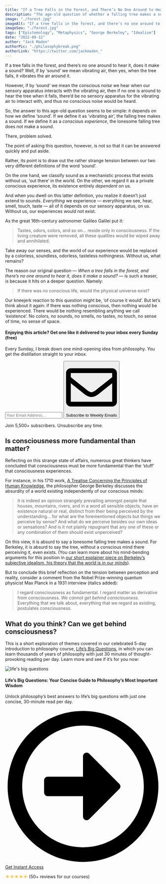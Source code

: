 ```yaml
---
title: "If a Tree Falls in the Forest, and There’s No One Around to Hear It, Does It Make a Sound?"
description: "The age-old question of whether a falling tree makes a sound when there’s no one around to hear it exploits the tension between perception and reality. This article explores possible answers and their consequences."
image: "./forest.jpg"
imageAlt: "If a tree falls in the forest, and there's no one around to hear it, does it make a sound?"
imageSeo: "./forest.jpg"
tags: ["Epistemology", "Metaphysics", "George Berkeley", "Idealism"]
date: "2022-09-12"
author: "Jack Maden"
authorPic: "./philosophybreak.png"
authorLink: "https://twitter.com/jackmaden_"
---
```


<span class="big-letter">I</span>f a tree falls in the forest, and there’s no one around to hear it, does it make a sound? Well, if by ‘sound’ we mean vibrating air, then yes, when the tree falls, it vibrates the air around it. 

However, if by ‘sound’ we mean the conscious _noise_ we hear when our sensory apparatus interacts with the vibrating air, then if no one is around to hear the tree when it falls, there’d be no sensory apparatus for the vibrating air to interact with, and thus no conscious noise would be heard. 

So, the answer to this age-old question seems to be simple: it depends on how we define ‘sound’. If we define it as ‘vibrating air’, the falling tree makes a sound. If we define it as a _conscious experience_, the lonesome falling tree does not make a sound. 

There, problem solved.

The point of asking this question, however, is not so that it can be answered quickly and put aside. 

Rather, its point is to draw out the rather strange tension between our two very different definitions of the word ‘sound’. 

On the one hand, we classify sound as a mechanistic process that exists without us, ‘out there’ in the world. On the other, we regard it as a private conscious experience, its existence entirely _dependent_ on us. 

And when you dwell on this latter definition, you realize it doesn’t just extend to sounds. _Everything_ we experience — everything we see, hear, smell, touch, taste — all of it depends on our sensory apparatus, on us. Without us, our experiences would not exist. 

As the great 16th-century astronomer Galileo Galilei put it: 

>Tastes, odors, colors, and so on... reside only in consciousness. If the living creature were removed, all these qualities would be wiped away and annihilated.

Take away our senses, and the world of our experience would be replaced by a colorless, soundless, odorless, tasteless nothingness. Without us, what remains?

The reason our original question — _When a tree falls in the forest, and there’s no one around to hear it, does it make a sound?_ — is such a teaser, is because it hits on a deeper question. Namely: 

>If there was no conscious life, would the physical universe exist?

Our kneejerk reaction to this question might be, ‘of course it would’. But let’s think about it again: if there was nothing conscious, then nothing would be experienced. There would be nothing resembling anything we call ‘existence’. No colors, no sounds, no smells, no tastes, no touch, no sense of time, no sense of space. 

<!--small subscribe-->
<div class="course-promo darkradial-background subscribe text-center">
    <h4>Enjoying this article? Get one like it delivered to your inbox every Sunday (free)</h4>
    <p class="small-grey-font no-mar-bottom">Every Sunday, I break down one mind-opening idea from philosophy. You get the distillation straight to your inbox.</p>
    <div id="mc_embed_signup" class="small-pad-top">
        <form style="margin-bottom: 1em" action="https://philosophybreak.us19.list-manage.com/subscribe/post?u=6f4dbbebde3dd2a464df28ec3&amp;id=48d478eebf&amp;f_id=0083aae4f0" method="post" id="mc-embedded-subscribe-form" name="mc-embedded-subscribe-form" target="_blank">
            <input type="email" placeholder="Your Email Address..." ref={this.input} name="EMAIL" required/>
            <input type="hidden" name="tags" value="6266048" />
            <button class="button primary" type="submit"><svg xmlns="http://www.w3.org/2000/svg" viewBox="0 0 512 512"><path d="M464 64H48C21.49 64 0 85.49 0 112v288c0 26.51 21.49 48 48 48h416c26.51 0 48-21.49 48-48V112c0-26.51-21.49-48-48-48zm0 48v40.805c-22.422 18.259-58.168 46.651-134.587 106.49-16.841 13.247-50.201 45.072-73.413 44.701-23.208.375-56.579-31.459-73.413-44.701C106.18 199.465 70.425 171.067 48 152.805V112h416zM48 400V214.398c22.914 18.251 55.409 43.862 104.938 82.646 21.857 17.205 60.134 55.186 103.062 54.955 42.717.231 80.509-37.199 103.053-54.947 49.528-38.783 82.032-64.401 104.947-82.653V400H48z"/></svg>Subscribe to Weekly Emails</button>
        </form>
        <p class="tiny-mar-top no-mar-bottom review-font">Join 5,500+ subscribers. Unsubscribe any time. </p>
    </div>
</div>

## Is consciousness more fundamental than matter?

<span class="big-letter">R</span>eflecting on this strange state of affairs, numerous great thinkers have concluded that consciousness must be more fundamental than the ‘stuff’ that consciousness experiences. 

For instance, in his 1710 work, <a target="_blank" rel="noopener noreferrer sponsored" href="http://www.amazon.com/gp/product/0915145391/ref=as_li_tl?ie=UTF8&tag=philosophybre-20&camp=1789&creative=9325&linkCode=as2&creativeASIN=0915145391&linkId=f3d31737c1febbe91b631fc912b0c6bc">A Treatise Concerning the Principles of Human Knowledge</a>, the philosopher George Berkeley discusses the absurdity of a world existing independently of our conscious minds:

>It is indeed an opinion strangely prevailing amongst people that houses, mountains, rivers, and in a word all sensible objects, have an existence natural or real, distinct from their being perceived by the understanding… for what are the forementioned objects but things we perceive by sense? And what do we perceive besides our own ideas or sensations? And is it not plainly repugnant that any one of these or any combination of them should exist unperceived?

On this view, it is absurd to say a lonesome falling tree makes a sound. For Berkeley, it is absurd to say the tree, without a conscious mind there perceiving it, even exists. (You can learn more about his mind-bending arguments for this position in [our short explainer piece on Berkeley’s subjective idealism, his theory that the world is in our minds](/articles/george-berkeley-subjective-idealism-the-world-is-in-our-minds/)). 

But to conclude this brief reflection on the tension between perception and reality, consider a comment from the Nobel Prize-winning quantum physicist Max Planck in a 1931 interview (italics added):
 
>I regard consciousness as fundamental. I regard matter as derivative from consciousness. _We cannot get behind consciousness._ Everything that we talk about, everything that we regard as existing, postulates consciousness.


## What do you think? Can we get behind consciousness?
<span class="big-letter">T</span>his is a short exploration of themes covered in our celebrated 5-day introduction to philosophy course, [Life’s Big Questions](/lifes-big-questions/), in which you can learn thousands of years of philosophy with just 30 minutes of thought-provoking reading per day. Learn more and see if it’s for you now:

<!--life's big questions-->
<div class="course-promo darkradial-background subscribe text-center">
    <img src="/static/191eedda0ed03573e27212c1652b5826/bef54/Chapter1-full2.webp" alt="life's big questions">
    <h4>Life’s Big Questions: Your Concise Guide to Philosophy’s Most Important Wisdom</h4>
    <p class="small-grey-font">Unlock philosophy’s best answers to life’s big questions with just one concise, 30-minute read per day.</p>
    <a class="button primary" href="/lifes-big-questions/"><svg xmlns="http://www.w3.org/2000/svg" viewBox="0 0 512 512"><path d="M504 256C504 119 393 8 256 8S8 119 8 256s111 248 248 248 248-111 248-248zm-448 0c0-110.5 89.5-200 200-200s200 89.5 200 200-89.5 200-200 200S56 366.5 56 256zm72 20v-40c0-6.6 5.4-12 12-12h116v-67c0-10.7 12.9-16 20.5-8.5l99 99c4.7 4.7 4.7 12.3 0 17l-99 99c-7.6 7.6-20.5 2.2-20.5-8.5v-67H140c-6.6 0-12-5.4-12-12z"/></svg>Get Instant Access</a><p class="tiny-mar-top no-mar-bottom review-font"><span style="color: #ffc536">&#9733;&#9733;&#9733;&#9733;&#9733;</span> (50+ reviews for our courses)</p>
</div>
